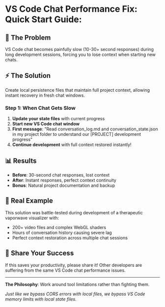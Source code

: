 # VS Code Chat Performance Fix: Quick Start Guide:

## 🚨 The Problem
VS Code chat becomes painfully slow (10-30+ second responses) during long development sessions, forcing you to lose context when starting new chats.

## ⚡ The Solution
Create local persistence files that maintain full project context, allowing instant recovery in fresh chat windows.

### Step 1: When Chat Gets Slow
1. **Update your state files** with current progress
2. **Start new VS Code chat window**
3. **First message**: "Read conversation_log.md and conversation_state.json in my project folder to understand our [PROJECT] development progress"
4. **Continue development** with full context restored instantly!

## 📊 Results
- **Before**: 30-second chat responses, lost context
- **After**: Instant responses, perfect context continuity
- **Bonus**: Natural project documentation and backup

## 🎯 Real Example
This solution was battle-tested during development of a therapeutic vaporwave visualizer with:
- 200+ video files and complex WebGL shaders
- Hours of conversation history causing severe lag
- Perfect context restoration across multiple chat sessions

## 🚀 Share Your Success
If this saves your productivity, please share it! Other developers are suffering from the same VS Code chat performance issues.

---

**The Philosophy**: Work around tool limitations rather than fighting them.

*Just like we bypass CORS errors with local files, we bypass VS Code memory limits with local state files.*
